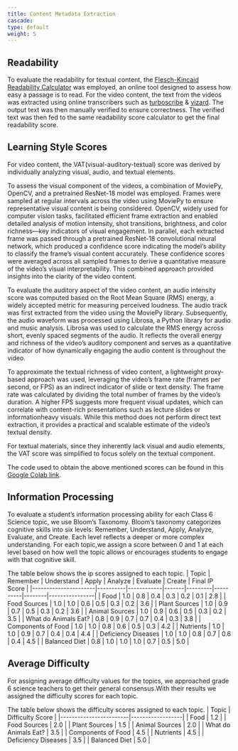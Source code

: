 ```yaml
---
title: Content Metadata Extraction 
cascade:
type: default
weight: 5
---
```


## Readability

 To evaluate the readability for textual content, the [Flesch-Kincaid Readability Calculator](https://serpninja.io/tools/flesch-kincaid-calculator/#:~:text=The%20Flesch%20Reading%20Ease%20Score%20ranges%20from%200%20to%20100,complex%20and%20difficult%20to%20understand) was employed, an online tool designed to assess how easy a passage
 is to read. 
 For the video content, the text from the videos was extracted using online transcribers such as [turboscribe](https://turboscribe.ai/dashboard) & [vizard](https://vizard.ai/tools/video-to-text). The output text was then manually verified to ensure correctness. The verified text was then fed to the same readability score calculator to get the final readability score.

 ##  Learning Style Scores

 For video content, the VAT(visual-auditory-textual) score was derived by individually analyzing visual, audio, and textual elements.

 To assess the visual component of the videos, a combination of MoviePy, OpenCV, and a pretrained ResNet-18 model was employed. Frames were sampled at regular intervals across the video using MoviePy to ensure representative visual content is being considered. OpenCV, widely used for computer vision tasks, facilitated efficient frame extraction and enabled detailed analysis of motion intensity, shot transitions, brightness, and color richness—key indicators of visual engagement. In parallel, each extracted frame was passed through a pretrained ResNet-18 convolutional neural network, which produced a confidence score indicating the model’s ability to classify the frame’s visual content accurately. These confidence scores were averaged across all sampled frames to derive a quantitative measure of the video’s visual interpretability. This combined approach provided insights into the clarity of the video content.

 To evaluate the auditory aspect of the video content, an audio intensity score was computed based on the Root Mean Square (RMS) energy, a widely accepted metric for measuring perceived loudness. The audio track was first extracted from the video using the MoviePy library. Subsequently, the audio waveform was processed using Librosa, a Python library for audio and music analysis. Librosa was used to calculate the RMS energy across short, evenly spaced segments of the audio. It reflects the overall energy and richness of the video’s auditory component and serves as a quantitative indicator of how dynamically engaging the audio content is throughout the video. 

 To approximate the textual richness of video content, a lightweight proxy-based approach was used, leveraging the video’s frame rate (frames per second, or FPS) as an indirect indicator of slide or text density. The frame rate was calculated by dividing the total number of frames by the video’s duration. A higher FPS suggests more frequent visual updates, which can correlate with content-rich presentations such as lecture slides or informationheavy visuals. While this method does not perform direct text extraction, it provides a practical and scalable estimate of the video’s textual density. 

  For textual materials, since they inherently lack visual and audio elements, the VAT score was simplified to focus solely on the textual component.

 The code used to obtain the above mentioned scores can be found in this [Google Colab link](https://colab.research.google.com/drive/1BdgXUKkcZOr4lNWe47X1uH4vx1GpoEMa#scrollTo=mhzPcadZl9V7).

 ## Information Processing

To evaluate a student’s information processing ability for each Class 6 Science topic, we use Bloom’s Taxonomy. Bloom’s taxonomy categorizes cognitive skills into six levels: Remember, Understand, Apply, Analyze, Evaluate, and Create. Each level reflects a deeper or more complex understanding. For each topic,we assign a score between 0 and 1 at each level based on how well the topic allows or encourages students to engage with that cognitive skill.

The table below shows the ip scores assigned to each topic.
| Topic                | Remember | Understand | Apply | Analyze | Evaluate | Create | Final IP Score |
|----------------------|----------|------------|-------|---------|----------|--------|----------------|
| Food                 | 1.0      | 0.8        | 0.4   | 0.3     | 0.2      | 0.1    | 2.8            |
| Food Sources         | 1.0      | 1.0        | 0.6   | 0.5     | 0.3      | 0.2    | 3.6            |
| Plant Sources        | 1.0      | 0.9        | 0.7   | 0.5     | 0.3      | 0.2    | 3.6            |
| Animal Sources       | 1.0      | 0.9        | 0.6   | 0.5     | 0.3      | 0.2    | 3.5            |
| What do Animals Eat? | 0.8      | 0.9        | 0.7   | 0.7     | 0.4      | 0.3    | 3.8            |
| Components of Food   | 1.0      | 1.0        | 0.8   | 0.6     | 0.5      | 0.3    | 4.2            |
| Nutrients            | 1.0      | 1.0        | 0.9   | 0.7     | 0.4      | 0.4    | 4.4            |
| Deficiency Diseases   | 1.0      | 1.0        | 0.8   | 0.7     | 0.6      | 0.4    | 4.5            |
| Balanced Diet        | 0.8      | 1.0        | 1.0   | 1.0     | 0.7      | 0.5    | 5.0            |


## Average Difficulty
 For assigning average difficulty values for the topics, we approached grade 6 science teachers to get their general consensus.With their results we assigned the difficulty scores for each topic.

 The table below shows the difficulty scores assigned to each topic.
| Topic                  | Difficulty Score |
|------------------------|------------------|
| Food                   | 1.2              |
| Food Sources           | 2.0              |
| Plant Sources          | 1.5              |
| Animal Sources         | 2.0              |
| What do Animals Eat?   | 3.5              |
| Components of Food     | 4.5              |
| Nutrients              | 4.5              |
| Deficiency Diseases     | 3.5              |
| Balanced Diet          | 5.0              |
